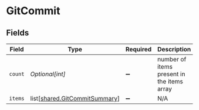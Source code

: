 # GitCommit


## Fields

| Field                                                                        | Type                                                                         | Required                                                                     | Description                                                                  |
| ---------------------------------------------------------------------------- | ---------------------------------------------------------------------------- | ---------------------------------------------------------------------------- | ---------------------------------------------------------------------------- |
| `count`                                                                      | *Optional[int]*                                                              | :heavy_minus_sign:                                                           | number of items present in the items array                                   |
| `items`                                                                      | list[[shared.GitCommitSummary](undefined/models/shared/gitcommitsummary.md)] | :heavy_minus_sign:                                                           | N/A                                                                          |